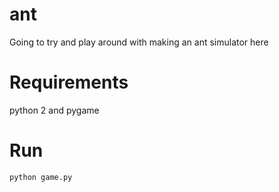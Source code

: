 # ant
Going to try and play around with making an ant simulator here

# Requirements
python 2 and pygame

# Run
```
python game.py
```
